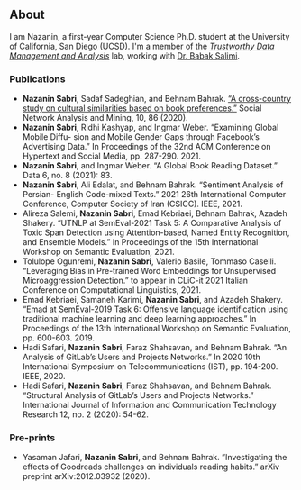## About

I am Nazanin, a first-year Computer Science Ph.D. student at the University of California, San Diego (UCSD). I'm a member of the [*Trustworthy Data Management and Analysis*](https://dbucsd.github.io) lab, working with [Dr. Babak Salimi](https://bsalimi.github.io). 

### Publications

* **Nazanin Sabri**, Sadaf Sadeghian, and Behnam Bahrak. [“A cross-country study on cultural similarities based on book preferences.”](https://www.springerprofessional.de/en/a-cross-country-study-on-cultural-similarities-based-on-book-pre/18481234) Social Network Analysis and Mining, 10, 86 (2020).
* **Nazanin Sabri**, Ridhi Kashyap, and Ingmar Weber. “Examining Global Mobile Diffu- sion and Mobile Gender Gaps through Facebook’s Advertising Data.” In Proceedings of the 32nd ACM Conference on Hypertext and Social Media, pp. 287-290. 2021.
* **Nazanin Sabri**, and Ingmar Weber. “A Global Book Reading Dataset.” Data 6, no. 8 (2021): 83.
* **Nazanin Sabri**, Ali Edalat, and Behnam Bahrak. “Sentiment Analysis of Persian- English Code-mixed Texts.” 2021 26th International Computer Conference, Computer Society of Iran (CSICC). IEEE, 2021.
* Alireza Salemi, **Nazanin Sabri**, Emad Kebriaei, Behnam Bahrak, Azadeh Shakery. “UTNLP at SemEval-2021 Task 5: A Comparative Analysis of Toxic Span Detection using Attention-based, Named Entity Recognition, and Ensemble Models.” In Proceedings of the 15th International Workshop on Semantic Evaluation, 2021.
* Tolulope Ogunremi, **Nazanin Sabri**, Valerio Basile, Tommaso Caselli. “Leveraging Bias in Pre-trained Word Embeddings for Unsupervised Microaggression Detection.” to appear in CLiC-it 2021 Italian Conference on Computational Linguistics, 2021.
* Emad Kebriaei, Samaneh Karimi, **Nazanin Sabri**, and Azadeh Shakery. “Emad at SemEval-2019 Task 6: Offensive language identification using traditional machine learning and deep learning approaches.” In Proceedings of the 13th International Workshop on Semantic Evaluation, pp. 600-603. 2019.
* Hadi Safari, **Nazanin Sabri**, Faraz Shahsavan, and Behnam Bahrak. “An Analysis of GitLab’s Users and Projects Networks.” In 2020 10th International Symposium on Telecommunications (IST), pp. 194-200. IEEE, 2020.
* Hadi Safari, **Nazanin Sabri**, Faraz Shahsavan, and Behnam Bahrak. “Structural Analysis of GitLab’s Users and Projects Networks.” International Journal of Information and Communication Technology Research 12, no. 2 (2020): 54-62.

### Pre-prints

* Yasaman Jafari, **Nazanin Sabri**, and Behnam Bahrak. ”Investigating the effects of Goodreads challenges on individuals reading habits.” arXiv preprint arXiv:2012.03932
(2020).
